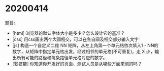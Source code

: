 # 20200414

题目:

-   [html] 浏览器的默认字体大小是多少？怎么设计它的基准？
-   [css] 用css画出两个大圆相交，可以在各自圆及相交部分输入文字
-   [js] 构造一个自定义二维 NN 矩阵，从左上角第一个单元格依次填入1 - NN的数字，从矩阵中指定单元格出发，经过相邻的单元格(不可重复)，走 X 步，输出所有可能的路径和每条路径单元格对应的数字。
-   [软技能] 你知道你开发好的页面，测试人员是从哪些方面来测的吗？



